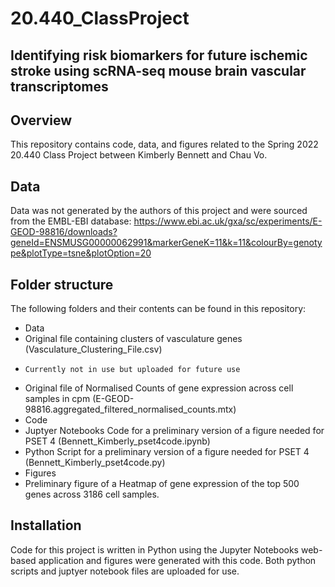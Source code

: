 # 20.440_ClassProject
## Identifying risk biomarkers for future ischemic stroke using scRNA-seq mouse brain vascular transcriptomes

## Overview
This repository contains code, data, and figures related to the Spring 2022 20.440 Class Project between Kimberly Bennett and Chau Vo.

## Data
Data was not generated by the authors of this project and were sourced from the EMBL-EBI database: https://www.ebi.ac.uk/gxa/sc/experiments/E-GEOD-98816/downloads?geneId=ENSMUSG00000062991&markerGeneK=11&k=11&colourBy=genotype&plotType=tsne&plotOption=20

## Folder structure
The following folders and their contents can be found in this repository:
- Data
-   Original file containing clusters of vasculature genes (Vasculature_Clustering_File.csv) 
-     Currently not in use but uploaded for future use
-   Original file of Normalised Counts of gene expression across cell samples in cpm (E-GEOD-98816.aggregated_filtered_normalised_counts.mtx)
- Code
-   Juptyer Notebooks Code for a preliminary version of a figure needed for PSET 4 (Bennett_Kimberly_pset4code.ipynb)
-   Python Script for a preliminary version of a figure needed for PSET 4 (Bennett_Kimberly_pset4code.py)
- Figures
-   Preliminary figure of a Heatmap of gene expression of the top 500 genes across 3186 cell samples.

## Installation
Code for this project is written in Python using the Jupyter Notebooks web-based application and figures were generated with this code. Both python scripts and juptyer notebook files are uploaded for use.
